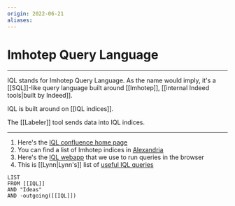 ```yaml
---
origin: 2022-06-21
aliases: 
---
```

# Imhotep Query Language
---
IQL stands for Imhotep Query Language. As the name would imply, it's a [[SQL]]-like query language built around [[Imhotep]], [[internal Indeed tools|built by Indeed]].

IQL is built around on [[IQL indices]].

The [[Labeler]] tool sends data into IQL indices. 

---
1. Here's the [IQL confluence home page](https://wiki.indeed.com/display/IQL/IQL+Home+-+Your+Primary+Source+for+All+Things+IQL)
2. You can find a list of Imhotep indices in [Alexandria](https://alexandria.sandbox.indeed.net/)
3. Here's the [IQL webapp](https://squall.indeed.com/iqlweb/#q[]=&author=pnorman&createTimestamp=1655935756&v=2&view=table) that we use to run queries in the browser
4. This is [[Lynn|Lynn's]] list of [useful IQL queries](https://docs.google.com/document/d/1Ze9g60WJ-aATSOIt7sJ27MCfwB1ZdVxePgTpsljfn8w/edit)
```dataview
LIST 
FROM [[IQL]]
AND "Ideas"
AND -outgoing([[IQL]])
```
